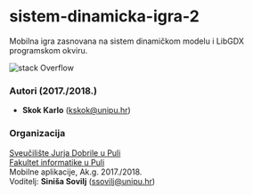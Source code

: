 # sistem-dinamicka-igra-2
Mobilna igra zasnovana na sistem dinamičkom modelu i LibGDX programskom okviru.


![stack Overflow](https://github.com/unipu-ict/sistem-dinamicka-igra-2/blob/master/preview/mainMenu.png?raw=true)

### Autori (2017./2018.)
- **Skok Karlo** (kskok@unipu.hr)

### Organizacija
[Sveučilište Jurja Dobrile u Puli](http://www.unipu.hr/)   
[Fakultet informatike u Puli](https://fipu.unipu.hr/)  
Mobilne aplikacije, Ak.g. 2017./2018.  
Voditelj: **Siniša Sovilj** (ssovilj@unipu.hr)

